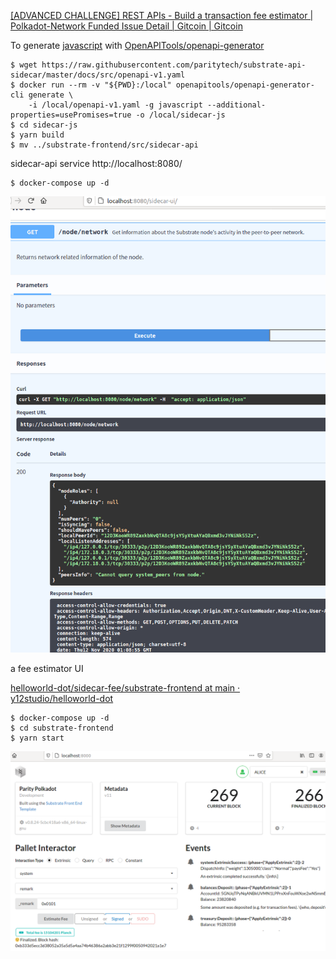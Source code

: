 [[ADVANCED CHALLENGE] REST APIs - Build a transaction fee estimator | Polkadot-Network Funded Issue Detail | Gitcoin | Gitcoin](https://gitcoin.co/issue/Polkadot-Network/hello-world-by-polkadot/4/100023930)


To generate [javascript](https://openapi-generator.tech/docs/generators/javascript) with [OpenAPITools/openapi-generator](https://github.com/OpenAPITools/openapi-generator)

```
$ wget https://raw.githubusercontent.com/paritytech/substrate-api-sidecar/master/docs/src/openapi-v1.yaml
$ docker run --rm -v "${PWD}:/local" openapitools/openapi-generator-cli generate \
    -i /local/openapi-v1.yaml -g javascript --additional-properties=usePromises=true -o /local/sidecar-js
$ cd sidecar-js
$ yarn build
$ mv ../substrate-frontend/src/sidecar-api
```

sidecar-api service http://localhost:8080/

```
$ docker-compose up -d
```

![img1](sidecar-swagger-ui.png)


a fee estimator UI

[helloworld-dot/sidecar-fee/substrate-frontend at main · y12studio/helloworld-dot](https://github.com/y12studio/helloworld-dot/tree/main/sidecar-fee/substrate-frontend)

```
$ docker-compose up -d
$ cd substrate-frontend
$ yarn start
```

![img2](fee-ui.png)